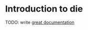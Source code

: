 # Introduction to die

TODO: write [great documentation](http://jacobian.org/writing/what-to-write/)
